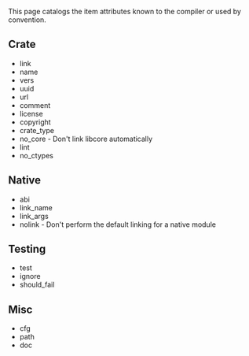This page catalogs the item attributes known to the compiler or used by convention.

Crate
-----

* link
 * name
 * vers
 * uuid
 * url
* comment
* license
* copyright
* crate_type
* no_core - Don't link libcore automatically
* lint
 * no_ctypes

Native
------

* abi
* link_name
* link_args
* nolink - Don't perform the default linking for a native module

Testing
-------

* test
* ignore
* should_fail

Misc
----

* cfg
* path
* doc